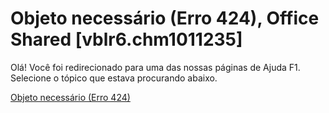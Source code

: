 
# Objeto necessário (Erro 424), Office Shared [vblr6.chm1011235]

Olá! Você foi redirecionado para uma das nossas páginas de Ajuda F1. Selecione o tópico que estava procurando abaixo.

[Objeto necessário (Erro 424)](http://msdn.microsoft.com/library/282292d7-d147-b71e-4d1e-149af7da8f7e%28Office.15%29.aspx)
